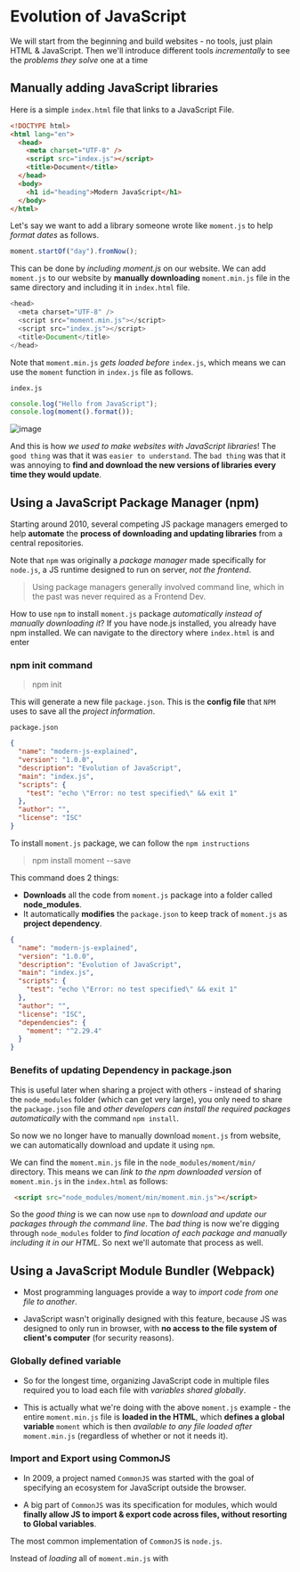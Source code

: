# Evolution of JavaScript

We will start from the beginning and build websites - no tools, just plain HTML & JavaScript. Then we'll introduce different tools _incrementally_ to see the _problems they solve_ one at a time

## Manually adding JavaScript libraries

Here is a simple `index.html` file that links to a JavaScript File.

```HTML
<!DOCTYPE html>
<html lang="en">
  <head>
    <meta charset="UTF-8" />
    <script src="index.js"></script>
    <title>Document</title>
  </head>
  <body>
    <h1 id="heading">Modern JavaScript</h1>
  </body>
</html>
```

Let's say we want to add a library someone wrote like `moment.js` to help _format dates_ as follows.

```js
moment.startOf("day").fromNow();
```

This can be done by _including moment.js_ on our website. We can add `moment.js` to our website by **manually downloading** `moment.min.js` file in the same directory and including it in `index.html` file.

```js
<head>
  <meta charset="UTF-8" />
  <script src="moment.min.js"></script>
  <script src="index.js"></script>
  <title>Document</title>
</head>
```

Note that `moment.min.js` _gets loaded before_ `index.js`, which means we can use the `moment` function in `index.js` file as follows.

`index.js`

```js
console.log("Hello from JavaScript");
console.log(moment().format());
```

![image](https://user-images.githubusercontent.com/85299439/193408093-af48096f-0f52-4f68-90cd-88e29979dbfb.png)

And this is how _we used to make websites with JavaScript libraries_! The `good thing` was that it was `easier to understand`. The `bad thing` was that it was annoying to **find and download the new versions of libraries every time they would update**.

## Using a JavaScript Package Manager (npm)

Starting around 2010, several competing JS package managers emerged to help **automate** the **process of downloading and updating libraries** from a central repositories.

Note that `npm` was originally a _package manager_ made specifically for `node.js`, a JS runtime designed to run on server, _not the frontend_.

> Using package managers generally involved command line, which in the past was never required as a Frontend Dev.

How to use `npm` to install `moment.js` package _automatically instead of manually downloading it_? If you have node.js installed, you already have npm installed. We can navigate to the directory where `index.html` is and enter

### npm init command

> npm init

This will generate a new file `package.json`. This is the **config file** that `NPM` uses to save all the _project information_.

`package.json`

```json
{
  "name": "modern-js-explained",
  "version": "1.0.0",
  "description": "Evolution of JavaScript",
  "main": "index.js",
  "scripts": {
    "test": "echo \"Error: no test specified\" && exit 1"
  },
  "author": "",
  "license": "ISC"
}
```

To install `moment.js` package, we can follow the `npm instructions`

> npm install moment --save

This command does 2 things:

- **Downloads** all the code from `moment.js` package into a folder called **node_modules**.
- It automatically **modifies** the `package.json` to keep track of `moment.js` as **project dependency**.

```json
{
  "name": "modern-js-explained",
  "version": "1.0.0",
  "description": "Evolution of JavaScript",
  "main": "index.js",
  "scripts": {
    "test": "echo \"Error: no test specified\" && exit 1"
  },
  "author": "",
  "license": "ISC",
  "dependencies": {
    "moment": "^2.29.4"
  }
}
```

### Benefits of updating Dependency in package.json

This is useful later when sharing a project with others - instead of sharing the `node_modules` folder (which can get very large), you only need to share the `package.json` file and _other developers can install the required packages automatically_ with the command `npm install`.

So now we no longer have to manually download `moment.js` from website, we can automatically download and update it using `npm`.

We can find the `moment.min.js` file in the `node_modules/moment/min/` directory. This means we can _link to the npm downloaded version_ of `moment.min.js` in the `index.html` as follows:

```HTML
 <script src="node_modules/moment/min/moment.min.js"></script>
```

So the _good thing_ is we can now use `npm` to _download and update our packages through the command line_. The _bad thing_ is now we're digging through `node_modules` folder to _find location of each package and manually including it in our HTML_. So next we'll automate that process as well.

## Using a JavaScript Module Bundler (Webpack)

- Most programming languages provide a way to _import code from one file to another_.

- JavaScript wasn't originally designed with this feature, because JS was designed to only run in browser, with **no access to the file system of client's computer** (for security reasons).

### Globally defined variable

- So for the longest time, organizing JavaScript code in multiple files required you to load each file with _variables shared globally_.

- This is actually what we're doing with the above `moment.js` example - the entire `moment.min.js` file is **loaded in the HTML**, which **defines a global variable** `moment` which is then _available to any file loaded after_ `moment.min.js` (regardless of whether or not it needs it).

### Import and Export using CommonJS

- In 2009, a project named `CommonJS` was started with the goal of specifying an ecosystem for JavaScript outside the browser.

- A big part of `CommonJS` was its specification for modules, which would **finally allow JS to import & export code across files, without resorting to Global variables**.

The most common implementation of `CommonJS` is `node.js`.

Instead of _loading_ all of `moment.min.js` with <script/> tag, you can load it directly in the JS files using `require()` as follows:

`index.js`

```js
var moment = require("moment");

console.log("Hello from JavaScript");
console.log(moment().format());
```

This is how `module loading` works in `node.js`, which is a server side language with _access to the computer's file system_.

- Node.js also knows the `location` of each _npm module path_, so instead of having to write `require(./node_modules/moment/min/moment.min.js)`, you can simply write `require('moment')`.

### Using require in browser

- This is all great for `node.js`, but if you _try to use the above code_ in `browser`, you'd get an error saying `require` isn't defined.

- The browser _doesn't have access_ to the `File System`, which means _loading modules_ in this way is very tricky - loading files has to be done **dynamically**, either synchronously (slows down execution) or asynchronously (which can have timing issues).

## Module Bundlers

This is where **Module Bundler** comes in. A JS module bundler is a tool that gets around the problem with a build step (which has access to the file system) to create a final output that is browser compatible (which doesn't need to access file system).

- In this case, we need a `Module Bundler` to _find all the require statements_ (which is invalid in browser JavaScript syntax) and **replace them with actual contents of each required file**. The final result is a `single bundled JavaScript` file (with no require statements).

- The most popular `Module Bundler` was `Browserify` in 2011, pioneered the usage of `node.js` style _require statements_ on frontend (which enabled npm to become the frontend package manager of choice).

- Around 2015, **webpack** became the more widely used `Module Bundler`.

## How to use webpack in our project?

Let's take a look at how to use webpack to get the above `require('moment')` working in the browser.

- First we need to install `Webpack` into the project. `Webpack` is itself an `npm package`, hence we can install it from the command line:

> npm install webpack webpack-cli --save-dev

- Note that we're installing two packages - webpack and webpack-cli (which enables us to use webpack from command line).

- Also note the `--save-dev` argument saves it as a `development dependency`, which means it's a package that you need in your _development environment_ but not on your _production server_.

- This is updated in the package.json as follows:

```js
{
    "name": "modern-js-explained",
    "version": "1.0.0",
    "description": "Evolution of JavaScript",
    "main": "index.js",
    "scripts": {
        "test": "echo \"Error: no test specified\" && exit 1"
    },
    "author": "",
    "license": "ISC",
    "dependencies": {
        "moment": "^2.29.4"
    },
    "devDependencies": {
        "webpack": "^5.74.0",
        "webpack-cli": "^4.10.0"
    }
}
```

## Using webpack from Command Line

Now we have the `webpack` and `webpack-cli` installed as packages in node_modules folder. You can use `webpack-cli` from the command line as follows:

> ./node_modules/.bin/webpack index.js --mode=development

- This command will run the _webpack tool_ that was installed in the `node_modules` folder, start with the `index.js`, find any `require` statements, _replace them with the appropriate code_ to create a _single output file_ (which by default is **dist/main.js**).

![image](https://user-images.githubusercontent.com/85299439/193416800-e90f08f0-b2c5-4e6e-a962-35c2b97e4527.png)

- The `--mode=development` argument is to keep the JavaScript _readable for developers_, as opposed to the _minified version_ which is the output of `--mode=production`

- Now that we have webpack's **dist/main.js** output, we are going to use it _instead of_ `index.js` in the browser, as it contains `invalid require statements`. This would be reflected in the `index.html` file.

```HTML
<head>
    <meta charset="UTF-8" />
    <meta http-equiv="X-UA-Compatible" content="IE=edge" />
    <meta name="viewport" content="width=device-width, initial-scale=1.0" />
    <!-- <script src="./node_modules/moment/min/moment.min.js"></script> -->
    <script src="dist/main.js"></script>
    <title>Document</title>
</head>
```

`index.js`

```js
var moment = require("moment");

console.log("Hello from JavaScript");
console.log(moment().format());
```

Now `index.html` is linked to the `bundled version (main.js)` of `index.js`. Refresh the browser and see that everything is working as before!!

### webpack.config.js

Note that we'll need to **run the webpack command each time we change index.js**. This is tedious, and will get even more tedious as we use webpack's more advanced features (like generating source maps - helps debug the original code from the transpiled code).

Webpack can _read options from a config file_ in the _root directory of the project_ named `webpack.config.js`, which in our case would look like:

```js
module.exports = {
  mode: "development",
  entry: "./index.js",
  output: {
    filename: "main.js",
    publicPath: "dist",
  },
};
```

Now each time we change `index.js`, we can run webpack with the command:

> ./node_modules/.bin/webpack

- We don't need to specify the `index.js` and --mode=development options anymore, since webpack is _loading those options_ from `webpack.config.js` file. This is better, _still tedious to enter this command for each code change_ - we'll make this process smoother in a bit.

### Pros of using webpack

Overall this may not seem like much, but there are huge advantages to this workflow.

- We are _no longer loading external scripts_ via Global Variables. [Refer Globally defined variables section](#globally-defined-variable).

- Any **new JS libraries will be added** using `require` statements in the `JavaScript`, as _opposed to adding_ new `<script>` tags in HTML.

- Having a `single Javascript bundle file` is often better for `performance`.

Now that we added a build step, there are some other powerful features we can add to our development workflow!!

## Transpiling code for new features (Babel)

Transpiling the code means **converting** the code in one language to code in _another similar language_.

This is an important part of frontend development, since browsers are slow to add new features, _new languages_ were created with experimental features that `transpile` to the `browser compatible languages`.

- For CSS, there's **SASS/LESS/STYLUS** to name a few. For JavaScript, the most famous transpiler for a while was `CoffeeScript` (2010), nowadays most people use **Babel** or **TypeScript**.

- `CoffeeScript` is a language _focussed on improving_ JavaScript.

- `Babel` is _not a new language_ but a transpiler that `transpiles` _next generation JavaScript_ (ES2015 and beyond) with features not yet available to all browsers to older compatible JavaScript (ES5).

- `TypeScript` is a language identical to JavaScript, but also adds **static typing**.

## How to install Babel

Let's look at an example on how to use `babel` with our existing `webpack` build. To install babel from command line,

> npm install @babel/core @babel/preset-env babel-loader --save-dev

Note that we're installing 3 separate packages as dev dependencies.

- `@babel/core` is the main part of `babel`

- `@babel/preset-env` is a preset _defining which new JS features to transpile_

- `@babel-loader` is a package to **enable babel** to work with `webpack`. We can configure `webpack` to use `babel-loader` by editing the `webpack.config.js` as follows:

### Transpile code using Babel with Webpack

`webpack.config.js`

```js
module.exports = {
  mode: "development",
  entry: "./index.js",
  output: {
    filename: "main.js",
    publicPath: "dist",
  },
  module: {
    rules: [
      {
        test: /\.js$/,
        exclude: /node_modules/,
        use: {
          loader: "babel-loader",
          options: {
            presets: ["@babel/preset-env"],
          },
        },
      },
    ],
  },
};
```

This syntax can be confusing (fortunately it's not something we'll be editing often).

We're telling `webpack` to look for **any .js files** (excluding ones in the node_modules) and apply babel transpilation using `babel-loader` with the `@babel/preset-env` preset.

Now that everything is setup, we can write `ES2022` code in our JavaScript! Here's an example of an [ES2022 array at](https://dev.to/msabir/es2022-brings-at-for-array-4o5o) in the index.js:

```js
// ES2022
const arr = [1, 2, 3, 4];
console.log("ES2022 Array.at() =>", arr.at(1));
```

We can also use the `ES2015 import statement`, instead of the `require` for loading modules:

`index.js`

```js
import moment from "moment";

console.log(moment().format());
```

Most of the modern browsers support all ES2015/ES2022 features, so it can be hard to tell if babel did its job. You can _test in an older browser_, search for `main.js` to find the **transpiled line of code**:

`main.js`

```js
console.log("ES2022 Array.at() =>", arr[1]);
```

Here you can see **babel transpiled** the **ES2022 Array.at()** to regular JavaScript to _maintain browser compatibility_.

### Improving performance

We're almost done, but there's still some unpolished edges in our workflow. If we're concerned about performance, we can do the following:

- We should be **minifying** the _bundle file_.

- We also need to _re-run the webpack command each time, we change the JavaScript_.

so we'll look at some convenience tools to solve the issues.

## Using a task runner (npm scripts)

Now that we're invested in using a _build step_ to work with JavaScript modules, it makes sense to use a `task runner`, which is a tool that _automates different parts of the build process_.

For frontend development, tasks include minifying code, optimizing images, running tests..

In 2013, `Grunt` was the most popular **frontend task runner**, with `Gulp` following shortly.

Let's write some npm scripts to make using webpack easier. This involves simply changing the `package.json` as follows:

`package.json`

```js
"scripts": {
        "build": "webpack --progress --mode=production",
        "watch": "webpack --progress --watch"
    },
```

Here we've added 2 new scripts `build` and `watch`. To _run the build_ script, you can enter in the command line:

> npm run build

This will run `webpack` (using configuration from the **`webpack.config.js`** we made earlier) with the `--progress` option to show the _progress percent_ and the `--mode=production` option to **minify the code** in production.

> npm run watch

This uses the --watch option to **automatically re-run the webpack** each time any `JavaScript` file changes and shows the `progress percent` of the build, which is great for development.

![image](https://user-images.githubusercontent.com/85299439/193450067-2b66da2e-45d2-40c7-b467-5c0414ebd006.png)

Note that the `scripts` in `package.json` can _run webpack without having to specify the full path_ ./node*modules/.bin/webpack , since `node.js` \_knows the location* of each npm module path.

## webpack-dev-server

We can make things even sweeter by installing `webpack-dev-server`, a separate tool which provides a simple `web server` **with live reloading**.

> npm install webpack-dev-server --save-dev

Then add an npm script to `package.json`:

```js
"scripts": {
        "test": "echo \"Error: no test specified\" && exit 1",
        "build": "webpack --progress --mode=production",
        "watch": "webpack --progress --watch",
        "serve": "webpack-dev-server --open"
    }
```

Now you can _start the dev server_ by running the command:

> npm run serve

And add config for `webpack-dev-server` in `webpack.config.js`. This is mentioned in Official docs as well:
`webpack.config.js`

```js
devServer: {
        static: {
            directory: path.join(__dirname, '/')
        },
        compress: true,
        port: 9000,
        devMiddleware: {
            writeToDisk: true
        },
    },
```

This will automatically open `index.html` website in your browser with an address of `localhost:8080` (by default). Any time you can change JavaScript/HTML in `index.js` webpack-dev-server will _rebuild its own bundled JavaScript and refresh the browser_.

### To avoid creating too many main.js files for hot.update.js & hot.update.json

Add the below options (hotUpdateChunkFilename & hotUpdateMainFileName) to `output property` of `webpack.config.js`

`webpack.config.js`

```js
output: {
        filename: 'main.js',
        publicPath: 'dist',
        hotUpdateChunkFilename: 'hot/hot-update.js',
        hotUpdateMainFilename: 'hot/hot-update.json'
    },
```

### What next?

There are plenty more options with both `webpack` and `webpack-dev-server`. You can also _make npm scripts for running other tasks_, such as **converting SASS to CSS**, **running tests** -- anything that has a `command line tool`.

## Conclusion

We went from plain HTML and JS to using a **package manager** to automatically download _3rd party packages_, a **module bundler** to create a **single script file**, a **transpiler** to use use **future JavaScript features**, a **task runner** to `automate` different parts of the **build process**.
